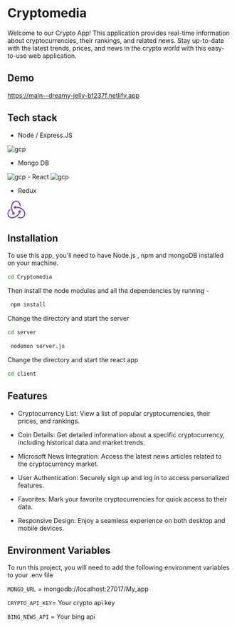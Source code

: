 
# Cryptomedia

Welcome to our Crypto App! This application provides real-time information about cryptocurrencies, their rankings, and related news. Stay up-to-date with the latest trends, prices, and news in the crypto world with this easy-to-use web application.

## Demo

https://main--dreamy-jelly-bf237f.netlify.app

## Tech stack

- Node / Express.JS

<img src="https://www.vectorlogo.zone/logos/nodejs/nodejs-icon.svg" alt="gcp" width="40" height="40"/> 

- Mongo DB

<img src="https://www.vectorlogo.zone/logos/mongodb/mongodb-icon.svg" alt="gcp" width="40" height="40"/> 
- React 
<img src="https://www.vectorlogo.zone/logos/reactjs/reactjs-icon.svg" alt="gcp" width="40" height="40"/> 

- Redux
<img src="./client/public/redux.svg" alt="gcp" width="40" height="40"/> 

## Installation

To use this app, you'll need to have Node.js , npm and mongoDB installed on your machine.

```bash
cd Cryptomedia
```
Then install the node modules and all the dependencies by running -

```bash
 npm install
```
Change the directory and start the server 

```bash
cd server

```
```bash
 nodemon server.js
```
Change the directory and start the react app

```bash
cd client
```



## Features

- Cryptocurrency List: View a list of popular cryptocurrencies, their prices, and rankings.

- Coin Details: Get detailed information about a specific cryptocurrency, including historical data and market trends.

- Microsoft News Integration: Access the latest news articles related to the cryptocurrency market.

- User Authentication: Securely sign up and log in to access personalized features.

- Favorites: Mark your favorite cryptocurrencies for quick access to their data.

- Responsive Design: Enjoy a seamless experience on both desktop and mobile devices.


## Environment Variables

To run this project, you will need to add the following environment variables to your .env file

`MONGO_URL` = mongodb://localhost:27017/My_app

`CRYPTO_API_KEY`= Your crypto api key

`BING_NEWS_API` = Your bing api




